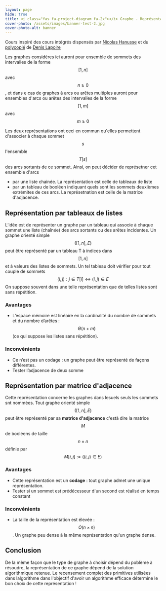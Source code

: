 ```yaml
---
layout: page
hide: true
title: <i class="fas fa-project-diagram fa-2x"></i> Graphe - Représentation des graphes
cover-photo: /assets/images/banner-test-2.jpg
cover-photo-alt: banner
---
```


<script type="text/javascript" async
  src="https://cdn.mathjax.org/mathjax/latest/MathJax.js?config=TeX-MML-AM_CHTML">
</script>

Cours inspiré des cours intégrés dispensés par [Nicolas
Hanusse](https://www.labri.fr/index.php?n=Annuaires.Profile&id=Hanusse_ID1084917714)
et du
[polycopié](https://moodle.bordeaux-inp.fr/pluginfile.php/51350/mod_resource/content/1/cours-graphe.pdf)
de [Denis Lapoire](https://www.labri.fr/index.php?n=Annuaires.Profile&id=Lapoire_ID1084917727)

Les graphes considéres ici auront pour ensemble de sommets des intervalles de la
forme $$[1,n]$$ avec $$n \geq 0$$, et dans e cas de graphes à arcs ou arêtes
multiples auront pour ensembles d'arcs ou arêtes des intervalles de la forme
$$[1,m]$$ avec $$m \geq 0$$

Les deux représentations ont ceci en commun qu'elles permettent d'associer à
chaque sommet $$s$$ l'ensemble $$T[s]$$ des arcs sortants de ce sommet. Ainsi,
on peut décider de représetner cet ensemble d'arcs 
+ par une liste chainée. La représentation est celle de tableaux de liste
+ par un tableau de booléen indiquant quels sont les sommets deuxièmes
  extrémites de ces arcs. La représetnation est celle de la matrice d'adjacence.

## <i class="fas fa-project-diagram"></i> Représentation par tableaux de listes
L’idée est de représenter un graphe par un tableau qui associe à chaque sommet
une liste (chaînée) des arcs sortants ou des arêtes incidentes. Un graphe
orienté simple $$([1, n], E)$$ peut être représenté par un tableau T à indices
dans $$[1, n]$$ et à valeurs des listes de sommets. Un tel tableau doit vérifier
pour tout couple de sommets $$(i, j) : j \in T[i] \Leftrightarrow (i, j) \in E$$
On suppose souvent dans une telle représentation que de telles listes sont sans
répétition.

### Avantages
+ L’espace mémoire est linéaire en la cardinalité du nombre de sommets et du nombre
d’arêtes : $$Θ(n + m)$$ (ce qui suppose les listes sans répétition).

### Inconvénients
+ Ce n’est pas un codage : un graphe peut être représenté de façons différentes.
+ Tester l’adjacence de deux somme

## <i class="fas fa-project-diagram"></i> Représentation par matrice d'adjacence
Cette représentation concerne les graphes dans lesuels seuls les sommets snt
nommées. Tout graphe orienté simple $$([1,n],E)$$ peut être représenté par sa
**matrice d'adjacence** c'està dire la matrice $$M$$ de booléens de taille $$n
\times n$$ définie par $$M[i,j]:=((i,j)\in E)$$

### Avantages 
+ Cette représentation est un **codage** : tout graphe admet une unique
  représentation.
+ Tester si un sommet est prédécesseur d'un second est réalisé en temps constant

### Inconvénients
+ La taille de la représentation est élevée : $$O(n \times n)$$. Un graphe peu
  dense à la même représentation qu'un graphe dense.
  
## <i class="fas fa-project-diagram"></i> Conclusion
De la même façon que le type de graphe à choisir dépend du poblème à résoudre,
la représentation de ce graphe dépend de la solution algorithmique retenue. Le
recensement complet des primitives utilisées dans lalgorithme dans l'objectif
d'avoir un algorithme efficace détermine le bon choix de cette représentation !

